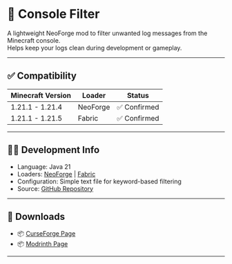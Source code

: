 # 🧩 Console Filter

A lightweight NeoForge mod to filter unwanted log messages from the Minecraft console.  
Helps keep your logs clean during development or gameplay.

---

## ✅ Compatibility

| Minecraft Version | Loader   | Status       |
|-------------------|----------|--------------|
|  1.21.1 - 1.21.4  | NeoForge | ✅ Confirmed |
|  1.21.1 - 1.21.5  |  Fabric  | ✅ Confirmed |

---

## 🧑‍💻 Development Info

- Language: Java 21
- Loaders: [NeoForge](https://neoforged.net/) | [Fabric](https://fabricmc.net/)
- Configuration: Simple text file for keyword-based filtering
- Source: [GitHub Repository](https://github.com/Sattik-Tarafder/ConsoleFilter)

---

## 🔗 Downloads

- 📦 [CurseForge Page](https://www.curseforge.com/minecraft/mc-mods/consolefilter)
- 📦 [Modrinth Page](https://modrinth.com/mod/consolefilter)


---

